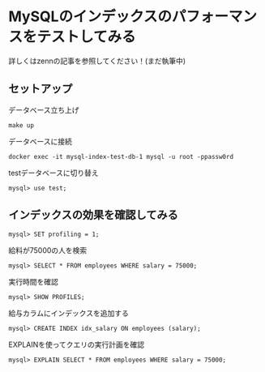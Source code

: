 # MySQLのインデックスのパフォーマンスをテストしてみる

詳しくはzennの記事を参照してください！(まだ執筆中)

## セットアップ

データベース立ち上げ

```shell
make up
```

データベースに接続

```shell
docker exec -it mysql-index-test-db-1 mysql -u root -ppassw0rd
```

testデータベースに切り替え

```shell
mysql> use test;
```

## インデックスの効果を確認してみる

```shell
mysql> SET profiling = 1;
```

給料が75000の人を検索

```shell
mysql> SELECT * FROM employees WHERE salary = 75000;
```

実行時間を確認

```shell
mysql> SHOW PROFILES;
```

給与カラムにインデックスを追加する

```shell
mysql> CREATE INDEX idx_salary ON employees (salary);
```

EXPLAINを使ってクエリの実行計画を確認

```shell
mysql> EXPLAIN SELECT * FROM employees WHERE salary = 75000;
```
